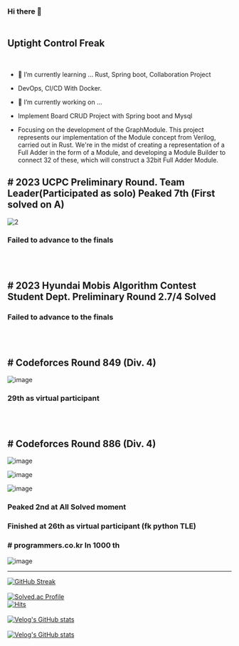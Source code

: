 ### Hi there 👋 <br><br><h2>Uptight Control Freak</h2><br>

 - 🌱 I’m currently learning ... Rust, Spring boot, Collaboration Project
 - DevOps, CI/CD With Docker. <br>
 
 - 🔭 I’m currently working on ...
 - Implement Board CRUD Project with Spring boot and Mysql
 - Focusing on the development of the GraphModule. This project represents our implementation of the Module concept from Verilog, carried out in Rust. We're in the midst of creating a representation of a Full Adder in the form of a Module, and developing a Module Builder to connect 32 of these, which will construct a 32bit Full Adder Module.


## # 2023 UCPC Preliminary Round. Team Leader(Participated as solo) Peaked 7th (First solved on A)<br>
![2](https://github.com/d982h8st7/d982h8st7/assets/50827253/3f1e1100-02dc-4ef2-b02b-339357b1dbfe)
### Failed to advance to the finals

<br><br>

## # 2023 Hyundai Mobis Algorithm Contest Student Dept. Preliminary Round 2.7/4 Solved
### Failed to advance to the finals

<br><br>

## # Codeforces Round 849 (Div. 4)<br>

![image](https://github.com/d982h8st7/d982h8st7/assets/50827253/4bd22ffc-9728-4aee-85fd-43dc0c4b013a) <br>
### 29th as virtual participant

<br><br>
## # Codeforces Round 886 (Div. 4) <br>

![image](https://github.com/d982h8st7/d982h8st7/assets/50827253/17650e25-97da-4e19-b134-0445a7a96f48)

![image](https://github.com/d982h8st7/d982h8st7/assets/50827253/50c658cc-4295-4e26-8b52-6b1022e2b575)

![image](https://github.com/d982h8st7/d982h8st7/assets/50827253/f838e924-10df-473c-aab0-56295dfa417f)

### Peaked 2nd at All Solved moment <br>
### Finished at 26th as virtual participant (fk python TLE) <br>

### # programmers.co.kr In 1000 th <br>

![image](https://github.com/d982h8st7/d982h8st7/assets/50827253/14794594-bf95-4862-81d7-28bd692972ba)
<br>

<hr>

[![GitHub Streak](https://streak-stats.demolab.com?user=d982h8st7&theme=dark&border_radius=4.7&date_format=%5BY.%5Dn.j&card_width=500)](https://git.io/streak-stats)<br><br>[![Solved.ac Profile](http://mazassumnida.wtf/api/v2/generate_badge?boj=per_ardua_ad_astra)](https://solved.ac/per_ardua_ad_astra/)<br>
[![Hits](https://hits.seeyoufarm.com/api/count/incr/badge.svg?url=https%3A%2F%2Fgithub.com%2Fd982h8st7%2Fhit-counter&count_bg=%2379C83D&title_bg=%23555555&icon=&icon_color=%23E7E7E7&title=hits&edge_flat=false)](https://hits.seeyoufarm.com) <br><br>
[![Velog's GitHub stats](https://velog-readme-stats.vercel.app/api/badge?name=d982h8st7)](https://velog.io/@d982h8st7) <br><br>[![Velog's GitHub stats](https://velog-readme-stats.vercel.app/api?name=d982h8st7&color=dark)](https://velog.io/@d982h8st7)
<br>



<!--
**d982h8st7/d982h8st7** is a ✨ _special_ ✨ repository because its `README.md` (this file) appears on your GitHub profile.

Here are some ideas to get you started:

- 🔭 I’m currently working on ...
- 🌱 I’m currently learning ...
- 👯 I’m looking to collaborate on ...
- 🤔 I’m looking for help with ...
- 💬 Ask me about ...
- 📫 How to reach me: ...
- 😄 Pronouns: ...
- ⚡ Fun fact: ...
-->
